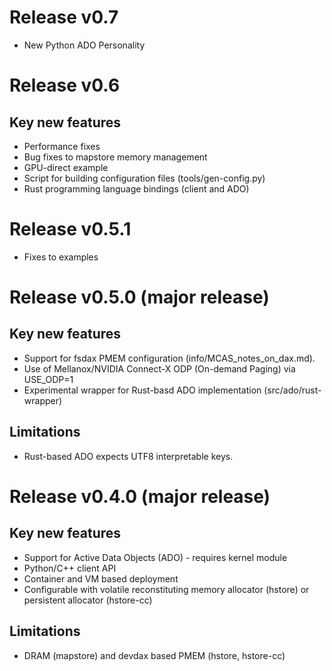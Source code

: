 # Release v0.7

* New Python ADO Personality

# Release v0.6

## Key new features

* Performance fixes
* Bug fixes to mapstore memory management
* GPU-direct example
* Script for building configuration files (tools/gen-config.py)
* Rust programming language bindings (client and ADO)


# Release v0.5.1

* Fixes to examples

# Release v0.5.0 (major release)

## Key new features

* Support for fsdax PMEM configuration (info/MCAS_notes_on_dax.md).
* Use of Mellanox/NVIDIA Connect-X ODP (On-demand Paging) via USE_ODP=1
* Experimental wrapper for Rust-basd ADO implementation (src/ado/rust-wrapper)

## Limitations

* Rust-based ADO expects UTF8 interpretable keys.

# Release v0.4.0 (major release)

## Key new features

* Support for Active Data Objects (ADO) - requires kernel module
* Python/C++ client API
* Container and VM based deployment
* Configurable with volatile reconstituting memory allocator (hstore) or persistent allocator (hstore-cc)

## Limitations

* DRAM (mapstore) and devdax based PMEM (hstore, hstore-cc)
